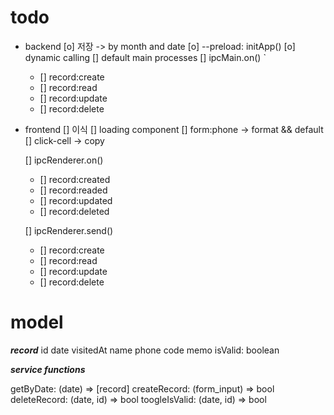 # todo

- backend
  [o] 저장 -> by month and date
  [o] --preload: initApp()
  [o] dynamic calling
  [] default main processes
  [] ipcMain.on()
  `

  - [] record:create
  - [] record:read
  - [] record:update
  - [] record:delete

- frontend
  [] 이식
  [] loading component
  [] form:phone -> format && default
  [] click-cell -> copy

  [] ipcRenderer.on()

  - [] record:created
  - [] record:readed
  - [] record:updated
  - [] record:deleted

  [] ipcRenderer.send()

  - [] record:create
  - [] record:read
  - [] record:update
  - [] record:delete

# model

**_record_**
id
date
visitedAt
name
phone
code
memo
isValid: boolean

**_service functions_**

getByDate: (date) => [record]
createRecord: (form_input) => bool
deleteRecord: (date, id) => bool
toogleIsValid: (date, id) => bool
